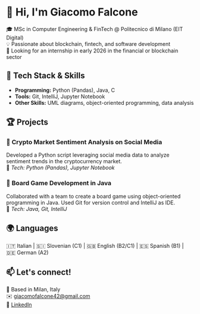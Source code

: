 # 👋 Hi, I'm Giacomo Falcone  

🎓 MSc in Computer Engineering & FinTech @ Politecnico di Milano (EIT Digital)  
💡 Passionate about blockchain, fintech, and software development  
🚀 Looking for an internship in early 2026 in the financial or blockchain sector  

## 🔧 Tech Stack & Skills  
- **Programming:** Python (Pandas), Java, C  
- **Tools:** Git, IntelliJ, Jupyter Notebook  
- **Other Skills:** UML diagrams, object-oriented programming, data analysis  

## 🏆 Projects  
### 🔹 **Crypto Market Sentiment Analysis on Social Media**  
Developed a Python script leveraging social media data to analyze sentiment trends in the cryptocurrency market.  
🔹 *Tech: Python (Pandas), Jupyter Notebook*  

### 🔹 **Board Game Development in Java**  
Collaborated with a team to create a board game using object-oriented programming in Java. Used Git for version control and IntelliJ as IDE.  
🔹 *Tech: Java, Git, IntelliJ*  

## 🌍 Languages  
🇮🇹 Italian | 🇸🇮 Slovenian (C1) | 🇬🇧 English (B2/C1) | 🇪🇸 Spanish (B1) | 🇩🇪 German (A2)  

## 📫 Let's connect!
📍 Based in Milan, Italy  
✉️ giacomofalcone42@gmail.com  
🔗 [LinkedIn](https://www.linkedin.com/in/giacomo-falcone-887b19250/) 
